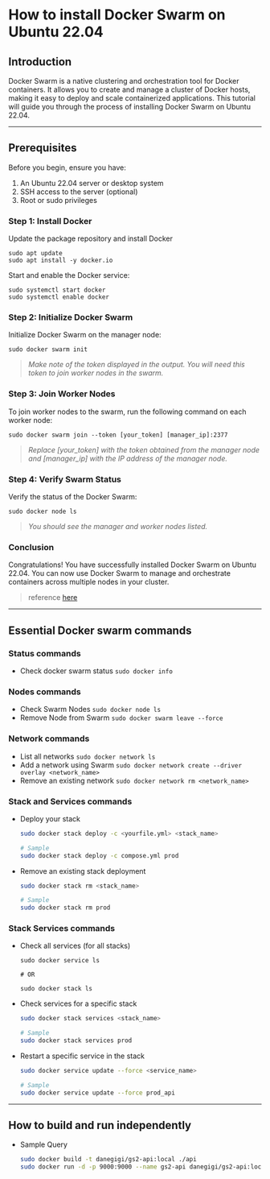 # How to install Docker Swarm on Ubuntu 22.04

## Introduction
Docker Swarm is a native clustering and orchestration tool for Docker containers. It allows you to create and manage a cluster of Docker hosts, making it easy to deploy and scale containerized applications. This tutorial will guide you through the process of installing Docker Swarm on Ubuntu 22.04.

---

## Prerequisites
Before you begin, ensure you have:
  1. An Ubuntu 22.04 server or desktop system
  2. SSH access to the server (optional)
  3. Root or sudo privileges

### Step 1: Install Docker

Update the package repository and install Docker
```
sudo apt update
sudo apt install -y docker.io
```

Start and enable the Docker service:
```
sudo systemctl start docker
sudo systemctl enable docker
```

### Step 2: Initialize Docker Swarm
Initialize Docker Swarm on the manager node:
```
sudo docker swarm init
```
> *Make note of the token displayed in the output. You will need this token to join worker nodes in the swarm.*

### Step 3: Join Worker Nodes
To join worker nodes to the swarm, run the following command on each worker node:
```
sudo docker swarm join --token [your_token] [manager_ip]:2377
```
> *Replace [your_token] with the token obtained from the manager node and [manager_ip] with the IP address of the manager node.*

### Step 4: Verify Swarm Status
Verify the status of the Docker Swarm:
```
sudo docker node ls
```
> *You should see the manager and worker nodes listed.*

### Conclusion
Congratulations! You have successfully installed Docker Swarm on Ubuntu 22.04. You can now use Docker Swarm to manage and orchestrate containers across multiple nodes in your cluster.
> reference [here](https://netcloud24.com/index.php?rp=/knowledgebase/65/-How-to-Install-Docker-Swarm-on-Ubuntu-22.04.html)

---

## Essential Docker swarm commands

### Status commands
- Check docker swarm status `sudo docker info`

### Nodes commands
- Check Swarm Nodes `sudo docker node ls`
- Remove Node from Swarm `sudo docker swarm leave --force`

### Network commands
- List all networks `sudo docker network ls`
- Add a network using Swarm `sudo docker network create --driver overlay <network_name>`
- Remove an existing network `sudo docker network rm <network_name>`

### Stack and Services commands

- Deploy your stack
  ```bash
  sudo docker stack deploy -c <yourfile.yml> <stack_name>
  
  # Sample
  sudo docker stack deploy -c compose.yml prod
  ```

- Remove an existing stack deployment
  ```bash
  sudo docker stack rm <stack_name>
  
  # Sample
  sudo docker stack rm prod
  ```

### Stack Services commands
- Check all services (for all stacks)
  ```
  sudo docker service ls

  # OR

  sudo docker stack ls
  ```
  
- Check services for a specific stack
  ```bash
  sudo docker stack services <stack_name>
  
  # Sample
  sudo docker stack services prod
  ```

- Restart a specific service in the stack
  ```bash
  sudo docker service update --force <service_name>
  
  # Sample
  sudo docker service update --force prod_api
  ```



---

## How to build and run independently

- Sample Query
  ```bash
  sudo docker build -t danegigi/gs2-api:local ./api
  sudo docker run -d -p 9000:9000 --name gs2-api danegigi/gs2-api:local
  ```
